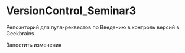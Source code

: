 # VersionControl_Seminar3
Репозиторий для пулл-реквестов по Введению в контроль версий в Geekbrains

Запостить изменения
